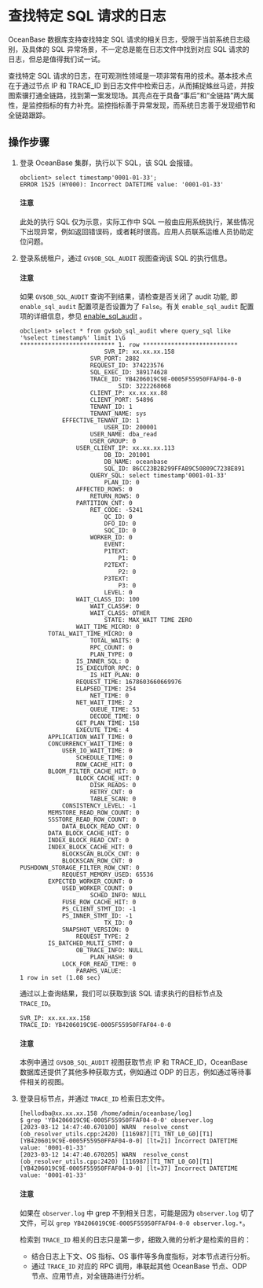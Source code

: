 # 查找特定 SQL 请求的日志

OceanBase 数据库支持查找特定 SQL 请求的相关日志，受限于当前系统日志级别，及具体的 SQL 异常场景，不一定总是能在日志文件中找到对应 SQL 请求的日志，但总是值得我们试一试。

查找特定 SQL 请求的日志，在可观测性领域是一项非常有用的技术。基本技术点在于通过节点 IP 和 TRACE_ID 到日志文件中检索日志，从而捕捉蛛丝马迹，并按图索骥打通全链路，找到第一案发现场。其亮点在于具备“事后”和“全链路”两大属性，是监控指标的有力补充。监控指标善于异常发现，而系统日志善于发现细节和全链路跟踪。

## 操作步骤

1. 登录 OceanBase 集群，执行以下 SQL，该 SQL 会报错。

    ```shell
    obclient> select timestamp'0001-01-33';
    ERROR 1525 (HY000): Incorrect DATETIME value: '0001-01-33'
    ```

    <main id="notice" type='notice'>
    <h4>注意</h4>
    <p>此处的执行 SQL 仅为示意，实际工作中 SQL 一般由应用系统执行，某些情况下出现异常，例如返回错误码，或者耗时很高。应用人员联系运维人员协助定位问题。</p>
    </main>

2. 登录系统租户，通过 `GV$OB_SQL_AUDIT` 视图查询该 SQL 的执行信息。

    <main id="notice" type='notice'>
    <h4>注意</h4>
    <p>如果 <code>GV$OB_SQL_AUDIT</code> 查询不到结果，请检查是否关闭了 audit 功能, 即 <code>enable_sql_audit</code> 配置项是否设置为了 <code>False</code>。有关 <code>enable_sql_audit</code> 配置项的详细信息，参见 <a href="../../../700.reference/800.configuration-items-and-system-variables/100.system-configuration-items/300.cluster-level-configuration-items/8700.enable_sql_audit.md">enable_sql_audit</a> 。</p>
    </main>

    ```shell
    obclient> select * from gv$ob_sql_audit where query_sql like '%select timestamp%' limit 1\G
    *************************** 1. row ***************************
                            SVR_IP: xx.xx.xx.158
                        SVR_PORT: 2882
                        REQUEST_ID: 374223576
                        SQL_EXEC_ID: 389174628
                        TRACE_ID: YB4206019C9E-0005F55950FFAF04-0-0
                                SID: 3222268068
                        CLIENT_IP: xx.xx.xx.88
                        CLIENT_PORT: 54896
                        TENANT_ID: 1
                        TENANT_NAME: sys
                EFFECTIVE_TENANT_ID: 1
                            USER_ID: 200001
                        USER_NAME: dba_read
                        USER_GROUP: 0
                    USER_CLIENT_IP: xx.xx.xx.113
                            DB_ID: 201001
                            DB_NAME: oceanbase
                            SQL_ID: 86CC23B2B299FFAB9C50809C7238E891
                        QUERY_SQL: select timestamp'0001-01-33'
                            PLAN_ID: 0
                    AFFECTED_ROWS: 0
                        RETURN_ROWS: 0
                    PARTITION_CNT: 0
                        RET_CODE: -5241
                            QC_ID: 0
                            DFO_ID: 0
                            SQC_ID: 0
                        WORKER_ID: 0
                            EVENT:
                            P1TEXT:
                                P1: 0
                            P2TEXT:
                                P2: 0
                            P3TEXT:
                                P3: 0
                            LEVEL: 0
                    WAIT_CLASS_ID: 100
                        WAIT_CLASS#: 0
                        WAIT_CLASS: OTHER
                            STATE: MAX_WAIT TIME ZERO
                    WAIT_TIME_MICRO: 0
            TOTAL_WAIT_TIME_MICRO: 0
                        TOTAL_WAITS: 0
                        RPC_COUNT: 0
                        PLAN_TYPE: 0
                    IS_INNER_SQL: 0
                    IS_EXECUTOR_RPC: 0
                        IS_HIT_PLAN: 0
                    REQUEST_TIME: 1678603660669976
                    ELAPSED_TIME: 254
                        NET_TIME: 0
                    NET_WAIT_TIME: 2
                        QUEUE_TIME: 53
                        DECODE_TIME: 0
                    GET_PLAN_TIME: 158
                    EXECUTE_TIME: 4
            APPLICATION_WAIT_TIME: 0
            CONCURRENCY_WAIT_TIME: 0
                USER_IO_WAIT_TIME: 0
                    SCHEDULE_TIME: 0
                    ROW_CACHE_HIT: 0
            BLOOM_FILTER_CACHE_HIT: 0
                    BLOCK_CACHE_HIT: 0
                        DISK_READS: 0
                        RETRY_CNT: 0
                        TABLE_SCAN: 0
                CONSISTENCY_LEVEL: -1
            MEMSTORE_READ_ROW_COUNT: 0
            SSSTORE_READ_ROW_COUNT: 0
                DATA_BLOCK_READ_CNT: 0
            DATA_BLOCK_CACHE_HIT: 0
            INDEX_BLOCK_READ_CNT: 0
            INDEX_BLOCK_CACHE_HIT: 0
                BLOCKSCAN_BLOCK_CNT: 0
                BLOCKSCAN_ROW_CNT: 0
    PUSHDOWN_STORAGE_FILTER_ROW_CNT: 0
                REQUEST_MEMORY_USED: 65536
            EXPECTED_WORKER_COUNT: 0
                USED_WORKER_COUNT: 0
                        SCHED_INFO: NULL
                FUSE_ROW_CACHE_HIT: 0
                PS_CLIENT_STMT_ID: -1
                PS_INNER_STMT_ID: -1
                            TX_ID: 0
                SNAPSHOT_VERSION: 0
                    REQUEST_TYPE: 2
            IS_BATCHED_MULTI_STMT: 0
                    OB_TRACE_INFO: NULL
                        PLAN_HASH: 0
                LOCK_FOR_READ_TIME: 0
                    PARAMS_VALUE:
    1 row in set (1.08 sec)
    ```

    通过以上查询结果，我们可以获取到该 SQL 请求执行的目标节点及 `TRACE_ID`。

    ```
    SVR_IP: xx.xx.xx.158
    TRACE_ID: YB4206019C9E-0005F55950FFAF04-0-0
    ```

    <main id="notice" type='notice'>
    <h4>注意</h4>
    <p>本例中通过 <code>GV$OB_SQL_AUDIT</code> 视图获取节点 IP 和 TRACE_ID，OceanBase 数据库还提供了其他多种获取方式，例如通过 ODP 的日志，例如通过等待事件相关的视图。</p>
    </main>

3. 登录目标节点，并通过 `TRACE_ID` 检索日志文件。

    ```
    [hellodba@xx.xx.xx.158 /home/admin/oceanbase/log]
    $ grep 'YB4206019C9E-0005F55950FFAF04-0-0' observer.log
    [2023-03-12 14:47:40.670100] WARN  resolve_const (ob_resolver_utils.cpp:2420) [116987][T1_TNT_L0_G0][T1][YB4206019C9E-0005F55950FFAF04-0-0] [lt=21] Incorrect DATETIME value: '0001-01-33'
    [2023-03-12 14:47:40.670205] WARN  resolve_const (ob_resolver_utils.cpp:2420) [116987][T1_TNT_L0_G0][T1][YB4206019C9E-0005F55950FFAF04-0-0] [lt=37] Incorrect DATETIME value: '0001-01-33'
    ```

    <main id="notice" type='notice'>
    <h4>注意</h4>
    <p>如果在 <code>observer.log</code> 中 grep 不到相关日志，可能是因为 <code>observer.log</code> 切了文件，可以 <code>grep YB4206019C9E-0005F55950FFAF04-0-0 observer.log.*</code>。</p>
    </main>

    检索到 `TRACE_ID` 相关的日志只是第一步，细致入微的分析才是检索的目的：
    
    * 结合日志上下文、OS 指标、OS 事件等多角度指标，对本节点进行分析。
    * 通过 `TRACE_ID` 对应的 RPC 调用，串联起其他 OceanBase 节点、ODP 节点、应用节点，对全链路进行分析。






